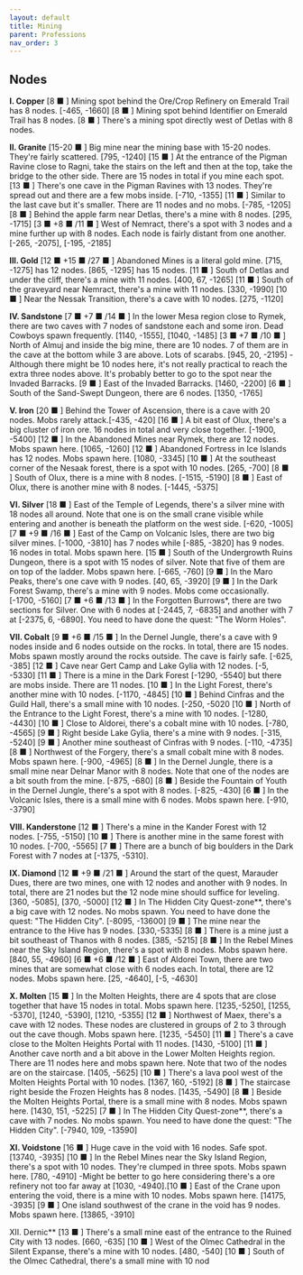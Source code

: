 ```yaml
---
layout: default
title: Mining
parent: Professions
nav_order: 3
---
```


## Nodes

**I. Copper**
[8 ■ ] Mining spot behind the Ore/Crop Refinery on Emerald Trail has 8 nodes. [-465, -1660]
[8 ■ ] Mining spot behind Identifier on Emerald Trail has 8 nodes.
[8 ■ ] There's a mining spot directly west of Detlas with 8 nodes.​

**II. Granite**
[15-20 ■ ] Big mine near the mining base with 15-20 nodes. They're fairly scattered. [795, -1240]
[15 ■ ] At the entrance of the Pigman Ravine close to Ragni, take the stairs on the left and then at the top, take the bridge to the other side. There are 15 nodes in total if you mine each spot.
[13 ■ ] There's one cave in the Pigman Ravines with 13 nodes. They're spread out and there are a few mobs inside. [-710, -1355]
[11 ■ ] Similar to the last cave but it's smaller. There are 11 nodes and no mobs. [-785, -1205]
[8 ■ ] Behind the apple farm near Detlas, there's a mine with 8 nodes. [295, -1715]
[3 ■ +8 ■ /11 ■ ] West of Nemract, there's a spot with 3 nodes and a mine further up with 8 nodes. Each node is fairly distant from one another. [-265, -2075], [-195, -2185]

**III. Gold**
[12 ■ +15 ■ /27 ■ ] Abandoned Mines is a literal gold mine. [715, -1275] has 12 nodes. [865, -1295] has 15 nodes.
[11 ■ ] South of Detlas and under the cliff, there's a mine with 11 nodes. [400, 67, -1265]
[11 ■ ] South of the graveyard near Nemract, there's a mine with 11 nodes. [330, -1990]
[10 ■ ] Near the Nessak Transition, there's a cave with 10 nodes. [275, -1120]

**IV. Sandstone**
[7 ■ +7 ■ /14 ■ ] In the lower Mesa region close to Rymek, there are two caves with 7 nodes of sandstone each and some iron. Dead Cowboys spawn frequently. [1140, -1555], [1040, -1485]
[3 ■ +7 ■ /10 ■ ] North of Almuj and inside the big mine, there are 10 nodes. 7 of them are in the cave at the bottom while 3 are above. Lots of scarabs. [945, 20, -2195]
-Although there might be 10 nodes here, it's not really practical to reach the extra three nodes above. It's probably better to go to the spot near the Invaded Barracks.​
[9 ■ ] East of the Invaded Barracks. [1460, -2200]
[6 ■ ] South of the Sand-Swept Dungeon, there are 6 nodes. [1350, -1765]​

**V. Iron**
[20 ■ ] Behind the Tower of Ascension, there is a cave with 20 nodes. Mobs rarely attack.[-435, -420]
[16 ■ ] A bit east of Olux, there's a big cluster of iron ore. 16 nodes in total and very close together. [-1900, -5400]
[12 ■ ] In the Abandoned Mines near Rymek, there are 12 nodes. Mobs spawn here. [1065, -1260]
[12 ■ ] Abandoned Fortress in Ice Islands has 12 nodes. Mobs spawn here. [1080, -3345]
[10 ■ ] At the southeast corner of the Nesaak forest, there is a spot with 10 nodes. [265, -700]
[8 ■ ] South of Olux, there is a mine with 8 nodes. [-1515, -5190]
[8 ■ ] East of Olux, there is another mine with 8 nodes. [-1445, -5375]​

**VI. Silver**
[18 ■ ] East of the Temple of Legends, there's a silver mine with 18 nodes all around. Note that one is on the small crane visible while entering and another is beneath the platform on the west side. [-620, -1005]
[7 ■ +9 ■ /16 ■ ] East of the Camp on Volcanic Isles, there are two big silver mines. [-1000, -3810] has 7 nodes while [-885, -3820] has 9 nodes. 16 nodes in total. Mobs spawn here.
[15 ■ ] South of the Undergrowth Ruins Dungeon, there is a spot with 15 nodes of silver. Note that five of them are on top of the ladder. Mobs spawn here. [-665, -760]
[9 ■ ] In the Maro Peaks, there's one cave with 9 nodes. [40, 65, -3920]
[9 ■ ] In the Dark Forest Swamp, there's a mine with 9 nodes. Mobs come occasionally. [-1700, -5160]
[7 ■ +6 ■ /13 ■ ] In the Forgotten Burrows*, there are two sections for Silver. One with 6 nodes at [-2445, 7, -6835] and another with 7 at [-2375, 6, -6890]. You need to have done the quest: "The Worm Holes".​

**VII. Cobalt**
[9 ■ +6 ■ /15 ■ ] In the Dernel Jungle, there's a cave with 9 nodes inside and 6 nodes outside on the rocks. In total, there are 15 nodes. Mobs spawn mostly around the rocks outside. The cave is fairly safe. [-625, -385] 
[12 ■ ] Cave near Gert Camp and Lake Gylia with 12 nodes. [-5, -5330]
[11 ■ ] There is a mine in the Dark Forest [-1290, -5540] but there are mobs inside. There are 11 nodes.
[10 ■ ] In the Light Forest, there's another mine with 10 nodes. [-1170, -4845]
[10 ■ ] Behind Cinfras and the Guild Hall, there's a small mine with 10 nodes. [-250, -5020
[10 ■ ] North of the Entrance to the Light Forest, there's a mine with 10 nodes. [-1280, -4430]
[10 ■ ] Close to Aldorei, there's a cobalt mine with 10 nodes. [-780, -4565]
[9 ■ ] Right beside Lake Gylia, there's a mine with 9 nodes. [-315, -5240]
[9 ■ ] Another mine southeast of Cinfras with 9 nodes. [-110, -4735]
[8 ■ ] Northwest of the Forgery, there's a small cobalt mine with 8 nodes. Mobs spawn here. [-900, -4965]
[8 ■ ] In the Dernel Jungle, there is a small mine near Delnar Manor with 8 nodes. Note that one of the nodes are a bit south from the mine. [-875, -680]
[8 ■ ] Beside the Fountain of Youth in the Dernel Jungle, there's a spot with 8 nodes. [-825, -430]
[6 ■ ] In the Volcanic Isles, there is a small mine with 6 nodes. Mobs spawn here. [-910, -3790]​

**VIII. Kanderstone**
[12 ■ ] There's a mine in the Kander Forest with 12 nodes. [-755, -5150]
[10 ■ ] There is another mine in the same forest with 10 nodes. [-700, -5565]
[7 ■ ] There are a bunch of big boulders in the Dark Forest with 7 nodes at [-1375, -5310].​

**IX. Diamond**
[12 ■ +9 ■ /21 ■ ] Around the start of the quest, Marauder Dues, there are two mines, one with 12 nodes and another with 9 nodes. In total, there are 21 nodes but the 12 node mine should suffice for leveling. [360, -5085], [370, -5000]
[12 ■ ] In The Hidden City Quest-zone**, there's a big cave with 12 nodes. No mobs spawn. You need to have done the quest: "The Hidden City". [-8095, -13600]
[9 ■ ] The mine near the entrance to the Hive has 9 nodes. [330,-5335]
[8 ■ ] There is a mine just a bit southeast of Thanos with 8 nodes. [385, -5215]
[8 ■ ] In the Rebel Mines near the Sky Island Region, there's a spot with 8 nodes. Mobs spawn here. [840, 55, -4960]
[6 ■ +6 ■ /12 ■ ] East of Aldorei Town, there are two mines that are somewhat close with 6 nodes each. In total, there are 12 nodes. Mobs spawn here. [25, -4640], [-5, -4630]​

**X. Molten**
[15 ■ ] In the Molten Heights, there are 4 spots that are close together that have 15 nodes in total. Mobs spawn here. [1235,-5250], [1255, -5370], [1240, -5390], [1210, -5355]
[12 ■ ] Northwest of Maex, there's a cave with 12 nodes. These nodes are clustered in groups of 2 to 3 through out the cave though. Mobs spawn here. [1235, -5450]
[11 ■ ] There's a cave close to the Molten Heights Portal with 11 nodes. [1430, -5100]
[11 ■ ] Another cave north and a bit above in the Lower Molten Heights region. There are 11 nodes here and mobs spawn here. Note that two of the nodes are on the staircase. [1405, -5625]
[10 ■ ] There's a lava pool west of the Molten Heights Portal with 10 nodes. [1367, 160, -5192]
[8 ■ ] The staircase right beside the Frozen Heights has 8 nodes. [1435, -5490]
[8 ■ ] Beside the Molten Heights Portal, there is a small mine with 8 nodes. Mobs spawn here. [1430, 151, -5225]
[7 ■ ] In The Hidden City Quest-zone**, there's a cave with 7 nodes. No mobs spawn. You need to have done the quest: "The Hidden City". [-7940, 109, -13590]​

**XI. Voidstone**
[16 ■ ] Huge cave in the void with 16 nodes. Safe spot. [13740, -3935]
[10 ■ ] In the Rebel Mines near the Sky Island Region, there's a spot with 10 nodes. They're clumped in three spots. Mobs spawn here. [780, -4910]
-Might be better to go here considering there's a ore refinery not too far away at [1030, -4940].​
[10 ■ ] East of the Crane upon entering the void, there is a mine with 10 nodes. Mobs spawn here. [14175, -3935]
[9 ■ ] One island southwest of the crane in the void has 9 nodes. Mobs spawn here. [13865, -3910]​

XII. Dernic**
[13 ■ ] There's a small mine east of the entrance to the Ruined City with 13 nodes. [660, -635]
[10 ■ ] West of the Olmec Cathedral in the Silent Expanse, there's a mine with 10 nodes. [480, -540]
[10 ■ ] South of the Olmec Cathedral, there's a small mine with 10 nod